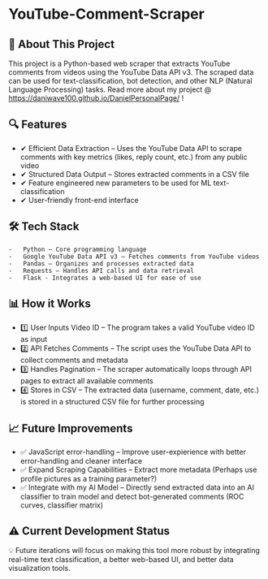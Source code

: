 # YouTube-Comment-Scraper

## 📌 About This Project

This project is a Python-based web scraper that extracts YouTube comments from videos using the YouTube Data API v3. The scraped data can be used for text-classification, bot detection, and other NLP (Natural Language Processing) tasks.
Read more about my project @ https://daniwave100.github.io/DanielPersonalPage/ !

## 🔍 Features

- ✔ Efficient Data Extraction – Uses the YouTube Data API to scrape comments with key metrics (likes, reply count, etc.) from any public video
- ✔ Structured Data Output – Stores extracted comments in a CSV file
- ✔ Feature engineered new parameters to be used for ML text-classification
- ✔ User-friendly front-end interface

## 🛠️ Tech Stack
	-	Python – Core programming language
	-	Google YouTube Data API v3 – Fetches comments from YouTube videos
	-	Pandas – Organizes and processes extracted data
	-	Requests – Handles API calls and data retrieval
	-	Flask - Integrates a web-based UI for ease of use

## 📊 How it Works
  - 1️⃣ User Inputs Video ID – The program takes a valid YouTube video ID as input
  - 2️⃣ API Fetches Comments – The script uses the YouTube Data API to collect comments and metadata
  - 3️⃣ Handles Pagination – The scraper automatically loops through API pages to extract all available comments
  - 4️⃣ Stores in CSV – The extracted data (username, comment, date, etc.) is stored in a structured CSV file for further processing

 ## 📈 Future Improvements
  - ✅ JavaScript error-handling – Improve user-expierience with better error-handling and cleaner interface 
  - ✅ Expand Scraping Capabilities – Extract more metadata (Perhaps use profile pictures as a training  parameter?)
  - ✅ Integrate with my AI Model – Directly send extracted data into an AI classifier to train model and detect bot-generated comments (ROC curves, classifier matrix)

## ⚠️ Current Development Status

💡 Future iterations will focus on making this tool more robust by integrating real-time text classification, a better web-based UI, and better data visualization tools.
